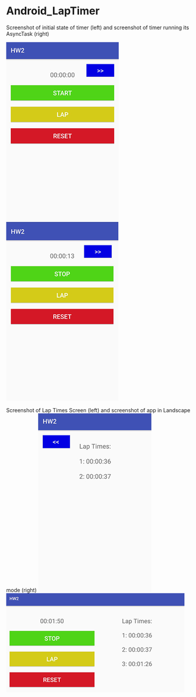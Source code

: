 # Android_LapTimer
Screenshot of initial state of timer (left) and screenshot of timer running its AsyncTask (right)

![image ](https://github.com/wesh95/Android_LapTimer/blob/master/LapTimer_Screenshots/hw2_1.JPG)
![image](https://github.com/wesh95/Android_LapTimer/blob/master/LapTimer_Screenshots/hw2_2.JPG)

Screenshot of Lap Times Screen (left) and screenshot of app in Landscape mode (right)
![image](https://github.com/wesh95/Android_LapTimer/blob/master/LapTimer_Screenshots/hw2_3.JPG)
![image](https://github.com/wesh95/Android_LapTimer/blob/master/LapTimer_Screenshots/hw2_4.JPG)
